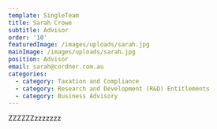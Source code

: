 ```yaml
---
template: SingleTeam
title: Sarah Crowe
subtitle: Advisor
order: '10'
featuredImage: /images/uploads/sarah.jpg
mainImage: /images/uploads/sarah.jpg
position: Advisor
email: sarah@cordner.com.au
categories:
  - category: Taxation and Compliance
  - category: Research and Development (R&D) Entitlements
  - category: Business Advisory
---
```

ZZZZZZzzzzzzz
